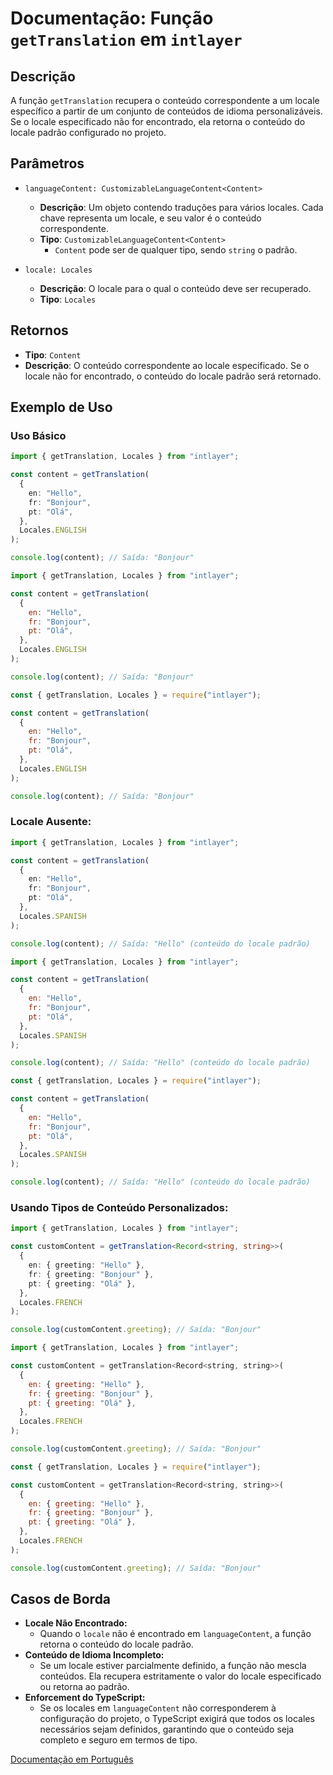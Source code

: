 # Documentação: Função `getTranslation` em `intlayer`

## Descrição

A função `getTranslation` recupera o conteúdo correspondente a um locale específico a partir de um conjunto de conteúdos de idioma personalizáveis. Se o locale especificado não for encontrado, ela retorna o conteúdo do locale padrão configurado no projeto.

## Parâmetros

- `languageContent: CustomizableLanguageContent<Content>`

  - **Descrição**: Um objeto contendo traduções para vários locales. Cada chave representa um locale, e seu valor é o conteúdo correspondente.
  - **Tipo**: `CustomizableLanguageContent<Content>`
    - `Content` pode ser de qualquer tipo, sendo `string` o padrão.

- `locale: Locales`

  - **Descrição**: O locale para o qual o conteúdo deve ser recuperado.
  - **Tipo**: `Locales`

## Retornos

- **Tipo**: `Content`
- **Descrição**: O conteúdo correspondente ao locale especificado. Se o locale não for encontrado, o conteúdo do locale padrão será retornado.

## Exemplo de Uso

### Uso Básico

```typescript codeFormat="typescript"
import { getTranslation, Locales } from "intlayer";

const content = getTranslation(
  {
    en: "Hello",
    fr: "Bonjour",
    pt: "Olá",
  },
  Locales.ENGLISH
);

console.log(content); // Saída: "Bonjour"
```

```javascript codeFormat="esm"
import { getTranslation, Locales } from "intlayer";

const content = getTranslation(
  {
    en: "Hello",
    fr: "Bonjour",
    pt: "Olá",
  },
  Locales.ENGLISH
);

console.log(content); // Saída: "Bonjour"
```

```javascript codeFormat="commonjs"
const { getTranslation, Locales } = require("intlayer");

const content = getTranslation(
  {
    en: "Hello",
    fr: "Bonjour",
    pt: "Olá",
  },
  Locales.ENGLISH
);

console.log(content); // Saída: "Bonjour"
```

### Locale Ausente:

```typescript codeFormat="typescript"
import { getTranslation, Locales } from "intlayer";

const content = getTranslation(
  {
    en: "Hello",
    fr: "Bonjour",
    pt: "Olá",
  },
  Locales.SPANISH
);

console.log(content); // Saída: "Hello" (conteúdo do locale padrão)
```

```javascript codeFormat="esm"
import { getTranslation, Locales } from "intlayer";

const content = getTranslation(
  {
    en: "Hello",
    fr: "Bonjour",
    pt: "Olá",
  },
  Locales.SPANISH
);

console.log(content); // Saída: "Hello" (conteúdo do locale padrão)
```

```javascript codeFormat="commonjs"
const { getTranslation, Locales } = require("intlayer");

const content = getTranslation(
  {
    en: "Hello",
    fr: "Bonjour",
    pt: "Olá",
  },
  Locales.SPANISH
);

console.log(content); // Saída: "Hello" (conteúdo do locale padrão)
```

### Usando Tipos de Conteúdo Personalizados:

```typescript codeFormat="typescript"
import { getTranslation, Locales } from "intlayer";

const customContent = getTranslation<Record<string, string>>(
  {
    en: { greeting: "Hello" },
    fr: { greeting: "Bonjour" },
    pt: { greeting: "Olá" },
  },
  Locales.FRENCH
);

console.log(customContent.greeting); // Saída: "Bonjour"
```

```javascript codeFormat="esm"
import { getTranslation, Locales } from "intlayer";

const customContent = getTranslation<Record<string, string>>(
  {
    en: { greeting: "Hello" },
    fr: { greeting: "Bonjour" },
    pt: { greeting: "Olá" },
  },
  Locales.FRENCH
);

console.log(customContent.greeting); // Saída: "Bonjour"
```

```javascript codeFormat="commonjs"
const { getTranslation, Locales } = require("intlayer");

const customContent = getTranslation<Record<string, string>>(
  {
    en: { greeting: "Hello" },
    fr: { greeting: "Bonjour" },
    pt: { greeting: "Olá" },
  },
  Locales.FRENCH
);

console.log(customContent.greeting); // Saída: "Bonjour"
```

## Casos de Borda

- **Locale Não Encontrado:**
  - Quando o `locale` não é encontrado em `languageContent`, a função retorna o conteúdo do locale padrão.
- **Conteúdo de Idioma Incompleto:**
  - Se um locale estiver parcialmente definido, a função não mescla conteúdos. Ela recupera estritamente o valor do locale especificado ou retorna ao padrão.
- **Enforcement do TypeScript:**
  - Se os locales em `languageContent` não corresponderem à configuração do projeto, o TypeScript exigirá que todos os locales necessários sejam definidos, garantindo que o conteúdo seja completo e seguro em termos de tipo.

[Documentação em Português](https://github.com/aymericzip/intlayer/blob/main/docs/docs/pt/**/*.md)
